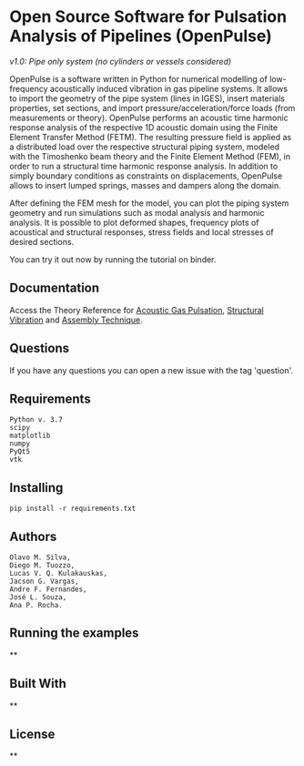 # Open Source Software for Pulsation Analysis of Pipelines (OpenPulse)

*v1.0: Pipe only system (no cylinders or vessels considered)*

OpenPulse is a software written in Python for numerical modelling of low-frequency acoustically induced vibration in gas pipeline systems. It allows to import the geometry of the pipe system (lines in IGES), insert materials properties, set sections, and import pressure/acceleration/force loads (from measurements or theory). OpenPulse performs an acoustic time harmonic response analysis of the respective 1D acoustic domain using the Finite Element Transfer Method (FETM). The resulting pressure field is applied as a distributed load over the respective structural piping system, modeled with the Timoshenko beam theory and the Finite Element Method (FEM), in order to run a structural time harmonic response analysis. In addition to simply boundary conditions as constraints on displacements, OpenPulse allows to insert lumped springs, masses and dampers along the domain.

After defining the FEM mesh for the model, you can plot the piping system geometry and run simulations such as modal analysis and harmonic analysis. It is possible to plot deformed shapes, frequency plots of acoustical and structural responses, stress fields and local stresses of desired sections.

You can try it out now by running the tutorial on binder.

## Documentation

Access the Theory Reference for [Acoustic Gas Pulsation](https://www.overleaf.com/read/yxkdxvtpzgwd), [Structural Vibration](https://www.overleaf.com/read/qknbtmvyfxyn) and [Assembly Technique](https://www.overleaf.com/read/kzbbgbvpjjqc).

## Questions
If you have any questions you can open a new issue with the tag 'question'.

## Requirements

    Python v. 3.7 
    scipy
    matplotlib
    numpy
    PyQt5
    vtk
    

## Installing

    pip install -r requirements.txt
    
## Authors
    Olavo M. Silva,
    Diego M. Tuozzo, 
    Lucas V. Q. Kulakauskas,
    Jacson G. Vargas,
    Andre F. Fernandes,
    José L. Souza,
    Ana P. Rocha.

## Running the examples

**

## Built With

**

## License

**
